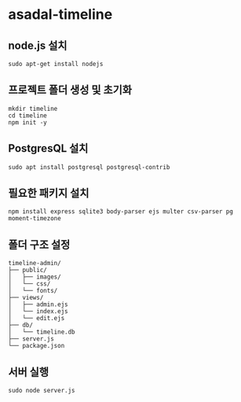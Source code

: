 # asadal-timeline

## node.js 설치
```
sudo apt-get install nodejs
```

## 프로젝트 폴더 생성 및 초기화
```
mkdir timeline
cd timeline
npm init -y
```

## PostgresQL 설치
```
sudo apt install postgresql postgresql-contrib
```

## 필요한 패키지 설치
```
npm install express sqlite3 body-parser ejs multer csv-parser pg moment-timezone
```

## 폴더 구조 설정
```
timeline-admin/
├── public/
│   ├── images/
│   └── css/
│   └── fonts/
├── views/
│   ├── admin.ejs
│   └── index.ejs
│   └── edit.ejs
├── db/
│   └── timeline.db
├── server.js
└── package.json
```

## 서버 실행
```
sudo node server.js
```

